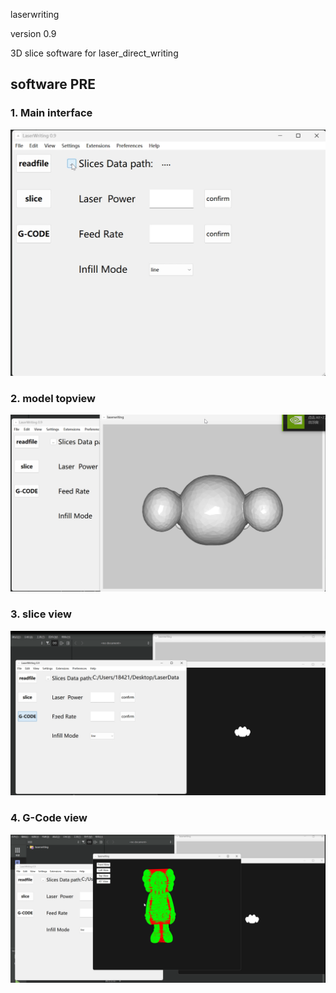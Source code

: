 laserwriting

version 0.9

3D slice software for laser_direct_writing

## software PRE

### 1. Main interface
![Main interface](界面.png)

### 2. model topview
![model topview](model.png)

### 3. slice view
![slice view](slice.png)

### 4. G-Code view
![G-Code view](gcode.png)




